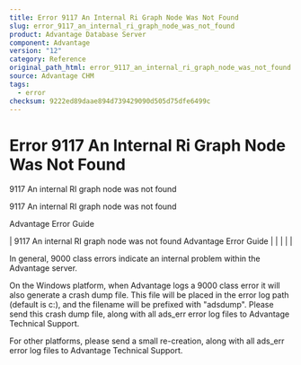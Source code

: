 ```yaml
---
title: Error 9117 An Internal Ri Graph Node Was Not Found
slug: error_9117_an_internal_ri_graph_node_was_not_found
product: Advantage Database Server
component: Advantage
version: "12"
category: Reference
original_path_html: error_9117_an_internal_ri_graph_node_was_not_found.htm
source: Advantage CHM
tags:
  - error
checksum: 9222ed89daae894d739429090d505d75dfe6499c
---
```


# Error 9117 An Internal Ri Graph Node Was Not Found

9117 An internal RI graph node was not found

9117 An internal RI graph node was not found

Advantage Error Guide

| 9117 An internal RI graph node was not found  Advantage Error Guide |  |  |  |  |

In general, 9000 class errors indicate an internal problem within the Advantage server.

On the Windows platform, when Advantage logs a 9000 class error it will also generate a crash dump file. This file will be placed in the error log path (default is c:\), and the filename will be prefixed with "adsdump". Please send this crash dump file, along with all ads\_err error log files to Advantage Technical Support.

For other platforms, please send a small re-creation, along with all ads\_err error log files to Advantage Technical Support.
